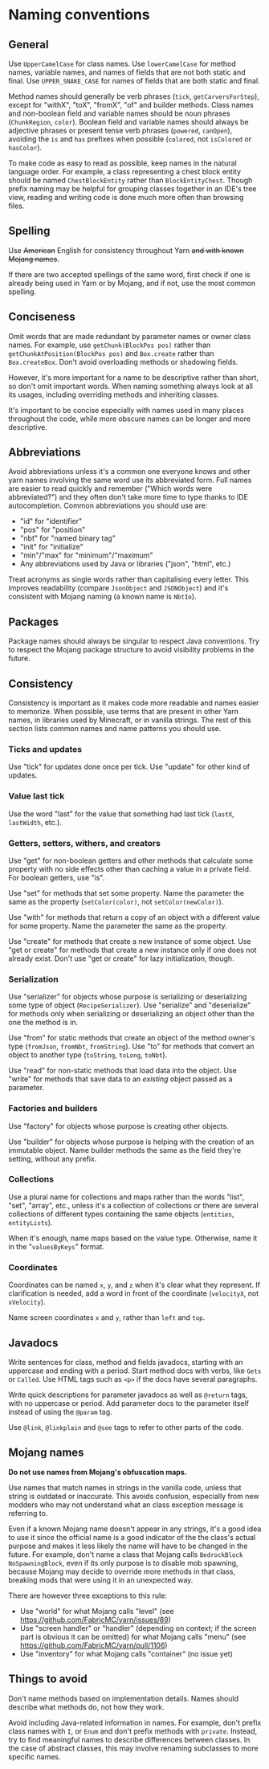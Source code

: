 # Naming conventions

## General

Use `UpperCamelCase` for class names. Use `lowerCamelCase` for method names, variable names, and names of fields that are not
both static and final. Use `UPPER_SNAKE_CASE` for names of fields that are both static and final.

Method names should generally be verb phrases (`tick`, `getCarversForStep`), except for "withX", "toX", "fromX", "of" and
builder methods. Class names and non-boolean field and variable names should be noun phrases (`ChunkRegion`, `color`).
Boolean field and variable names should always be adjective phrases or present tense verb phrases (`powered`, `canOpen`),
avoiding the `is` and `has` prefixes when possible (`colored`, not `isColored` or `hasColor`).

To make code as easy to read as possible, keep names in the natural language order. For example, a class representing a chest
block entity should be named `ChestBlockEntity` rather than `BlockEntityChest`. Though prefix naming may be helpful for
grouping classes together in an IDE's tree view, reading and writing code is done much more often than browsing files.

## Spelling

Use ~~American~~ English for consistency throughout Yarn ~~and with known Mojang names~~.

If there are two accepted spellings of the same word, first check if one is already being used in Yarn or by Mojang, and if
not, use the most common spelling.

## Conciseness

Omit words that are made redundant by parameter names or owner class names. For example, use `getChunk(BlockPos pos)` rather
than `getChunkAtPosition(BlockPos pos)` and `Box.create` rather than `Box.createBox`. Don't avoid overloading methods or
shadowing fields.

However, it's more important for a name to be descriptive rather than short, so don't omit important words. When naming
something always look at all its usages, including overriding methods and inheriting classes.

It's important to be concise especially with names used in many places throughout the code, while more obscure names can be
longer and more descriptive.

## Abbreviations

Avoid abbreviations unless it's a common one everyone knows and other yarn names involving the same word use its abbreviated
form. Full names are easier to read quickly and remember ("Which words were abbreviated?") and they often don't take more
time to type thanks to IDE autocompletion. Common abbreviations you should use are:

 - "id" for "identifier"
 - "pos" for "position"
 - "nbt" for "named binary tag"
 - "init" for "initialize"
 - "min"/"max" for "minimum"/"maximum"
 - Any abbreviations used by Java or libraries ("json", "html", etc.)

Treat acronyms as single words rather than capitalising every letter. This improves readability (compare `JsonObject` and
`JSONObject`) and it's consistent with Mojang naming (a known name is `NbtIo`).

## Packages

Package names should always be singular to respect Java conventions. Try to respect the Mojang package structure to avoid
visibility problems in the future.

## Consistency

Consistency is important as it makes code more readable and names easier to memorize. When possible, use terms that are present
in other Yarn names, in libraries used by Minecraft, or in vanilla strings. The rest of this section lists common names and
name patterns you should use.

### Ticks and updates

Use "tick" for updates done once per tick. Use "update" for other kind of updates.

### Value last tick

Use the word "last" for the value that something had last tick (`lastX`, `lastWidth`, etc.).

### Getters, setters, withers, and creators

Use "get" for non-boolean getters and other methods that calculate some property with no side effects other than caching a value
in a private field. For boolean getters, use "is".

Use "set" for methods that set some property. Name the parameter the same as the property (`setColor(color)`, not
`setColor(newColor)`).

Use "with" for methods that return a copy of an object with a different value for some property. Name the parameter the same
as the property.

Use "create" for methods that create a new instance of some object. Use "get or create" for methods that create a new
instance only if one does not already exist. Don't use "get or create" for lazy initialization, though. 

### Serialization

Use "serializer" for objects whose purpose is serializing or deserializing some type of object (`RecipeSerializer`). Use
"serialize" and "deserialize" for methods only when serializing or deserializing an object other than the one the method is in.

Use "from" for static methods that create an object of the method owner's type (`fromJson`, `fromNbt`, `fromString`). Use "to"
for methods that convert an object to another type (`toString`, `toLong`, `toNbt`).

Use "read" for non-static methods that load data into the object. Use "write" for methods that save data to an *existing* 
object passed as a parameter.

### Factories and builders

Use "factory" for objects whose purpose is creating other objects.

Use "builder" for objects whose purpose is helping with the creation of an immutable object. Name builder methods the same
as the field they're setting, without any prefix.

### Collections

Use a plural name for collections and maps rather than the words "list", "set", "array", etc., unless it's a collection of
collections or there are several collections of different types containing the same objects (`entities`, `entityLists`).

When it's enough, name maps based on the value type. Otherwise, name it in the "`valuesByKeys`" format.

### Coordinates

Coordinates can be named `x`, `y`, and `z` when it's clear what they represent. If clarification is needed, add a word in
front of the coordinate (`velocityX`, not `xVelocity`).

Name screen coordinates `x` and `y`, rather than `left` and `top`.

## Javadocs

Write sentences for class, method and fields javadocs, starting with an uppercase and ending with a period. Start method docs with verbs, like `Gets` or `Called`. Use HTML tags such as `<p>` if the docs have several paragraphs.

Write quick descriptions for parameter javadocs as well as `@return` tags, with no uppercase or period. Add parameter docs to the parameter itself instead of using the `@param` tag.

Use `@link`, `@linkplain` and `@see` tags to refer to other parts of the code.

## Mojang names

**Do not use names from Mojang's obfuscation maps.**

Use names that match names in strings in the vanilla code, unless that string is outdated or inaccurate. This avoids confusion,
especially from new modders who may not understand what an class exception message is referring to.

Even if a known Mojang name doesn't appear in any strings, it's a good idea to use it since the official name is a good
indicator of the the class's actual purpose and makes it less likely the name will have to be changed in the future. For
example, don't name a class that Mojang calls `BedrockBlock` `NoSpawningBlock`, even if its only purpose is to disable mob
spawning, because Mojang may decide to override more methods in that class, breaking mods that were using it in an unexpected
way.

There are however three exceptions to this rule:
 - Use "world" for what Mojang calls "level" (see https://github.com/FabricMC/yarn/issues/89)
 - Use "screen handler" or "handler" (depending on context; if the screen part is obvious it can be omitted) for what Mojang calls "menu" (see https://github.com/FabricMC/yarn/pull/1106)
 - Use "inventory" for what Mojang calls "container" (no issue yet)

## Things to avoid

Don't name methods based on implementation details. Names should describe what methods do, not how they work.

Avoid including Java-related information in names. For example, don't prefix class names with `I`, or `Enum` and
don't prefix methods with `private`. Instead, try to find meaningful names to describe differences between classes. In the
case of abstract classes, this may involve renaming subclasses to more specific names.
